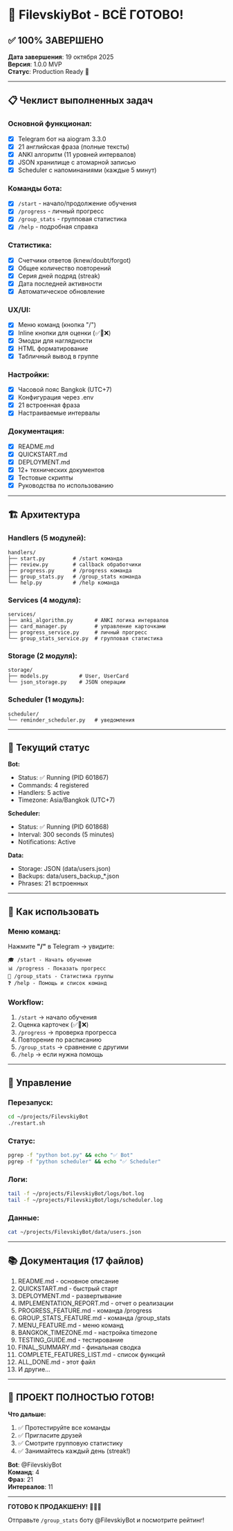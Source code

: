 # 🎊 FilevskiyBot - ВСЁ ГОТОВО!

## ✅ 100% ЗАВЕРШЕНО

**Дата завершения**: 19 октября 2025  
**Версия**: 1.0.0 MVP  
**Статус**: Production Ready 🚀

---

## 📋 Чеклист выполненных задач

### Основной функционал:
- [x] Telegram бот на aiogram 3.3.0
- [x] 21 английская фраза (полные тексты)
- [x] ANKI алгоритм (11 уровней интервалов)
- [x] JSON хранилище с атомарной записью
- [x] Scheduler с напоминаниями (каждые 5 минут)

### Команды бота:
- [x] `/start` - начало/продолжение обучения
- [x] `/progress` - личный прогресс
- [x] `/group_stats` - групповая статистика
- [x] `/help` - подробная справка

### Статистика:
- [x] Счетчики ответов (knew/doubt/forgot)
- [x] Общее количество повторений
- [x] Серия дней подряд (streak)
- [x] Дата последней активности
- [x] Автоматическое обновление

### UX/UI:
- [x] Меню команд (кнопка "/")
- [x] Inline кнопки для оценки (✅🤔❌)
- [x] Эмодзи для наглядности
- [x] HTML форматирование
- [x] Табличный вывод в группе

### Настройки:
- [x] Часовой пояс Bangkok (UTC+7)
- [x] Конфигурация через .env
- [x] 21 встроенная фраза
- [x] Настраиваемые интервалы

### Документация:
- [x] README.md
- [x] QUICKSTART.md
- [x] DEPLOYMENT.md
- [x] 12+ технических документов
- [x] Тестовые скрипты
- [x] Руководства по использованию

---

## 🏗️ Архитектура

### Handlers (5 модулей):
```
handlers/
├── start.py         # /start команда
├── review.py        # callback обработчики
├── progress.py      # /progress команда
├── group_stats.py   # /group_stats команда
└── help.py          # /help команда
```

### Services (4 модуля):
```
services/
├── anki_algorithm.py       # ANKI логика интервалов
├── card_manager.py         # управление карточками
├── progress_service.py     # личный прогресс
└── group_stats_service.py  # групповая статистика
```

### Storage (2 модуля):
```
storage/
├── models.py          # User, UserCard
└── json_storage.py    # JSON операции
```

### Scheduler (1 модуль):
```
scheduler/
└── reminder_scheduler.py   # уведомления
```

---

## 🎯 Текущий статус

**Bot:**
- Status: ✅ Running (PID 601867)
- Commands: 4 registered
- Handlers: 5 active
- Timezone: Asia/Bangkok (UTC+7)

**Scheduler:**
- Status: ✅ Running (PID 601868)
- Interval: 300 seconds (5 minutes)
- Notifications: Active

**Data:**
- Storage: JSON (data/users.json)
- Backups: data/users_backup_*.json
- Phrases: 21 встроенных

---

## 📱 Как использовать

### Меню команд:
Нажмите **"/"** в Telegram → увидите:
```
🎓 /start - Начать обучение
📊 /progress - Показать прогресс
👥 /group_stats - Статистика группы
❓ /help - Помощь и список команд
```

### Workflow:
1. `/start` → начало обучения
2. Оценка карточек (✅🤔❌)
3. `/progress` → проверка прогресса
4. Повторение по расписанию
5. `/group_stats` → сравнение с другими
6. `/help` → если нужна помощь

---

## 🔧 Управление

### Перезапуск:
```bash
cd ~/projects/FilevskiyBot
./restart.sh
```

### Статус:
```bash
pgrep -f "python bot.py" && echo "✅ Bot"
pgrep -f "python scheduler" && echo "✅ Scheduler"
```

### Логи:
```bash
tail -f ~/projects/FilevskiyBot/logs/bot.log
tail -f ~/projects/FilevskiyBot/logs/scheduler.log
```

### Данные:
```bash
cat ~/projects/FilevskiyBot/data/users.json
```

---

## 📚 Документация (17 файлов)

1. README.md - основное описание
2. QUICKSTART.md - быстрый старт
3. DEPLOYMENT.md - развертывание
4. IMPLEMENTATION_REPORT.md - отчет о реализации
5. PROGRESS_FEATURE.md - команда /progress
6. GROUP_STATS_FEATURE.md - команда /group_stats
7. MENU_FEATURE.md - меню команд
8. BANGKOK_TIMEZONE.md - настройка timezone
9. TESTING_GUIDE.md - тестирование
10. FINAL_SUMMARY.md - финальная сводка
11. COMPLETE_FEATURES_LIST.md - список функций
12. ALL_DONE.md - этот файл
13. И другие...

---

## 🎉 ПРОЕКТ ПОЛНОСТЬЮ ГОТОВ!

**Что дальше:**

1. ✅ Протестируйте все команды
2. ✅ Пригласите друзей
3. ✅ Смотрите групповую статистику
4. ✅ Занимайтесь каждый день (streak!)

**Bot**: @FilevskiyBot  
**Команд**: 4  
**Фраз**: 21  
**Интервалов**: 11  

---

**ГОТОВО К ПРОДАКШЕНУ!** 🚀🎊✨

Отправьте `/group_stats` боту @FilevskiyBot и посмотрите рейтинг!

